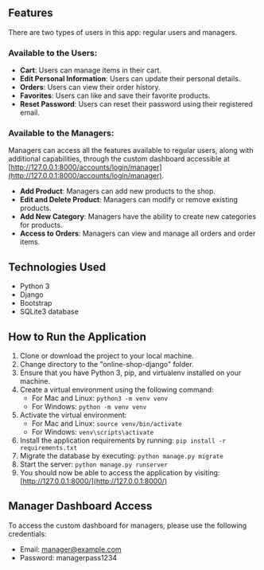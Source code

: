 ## Features

There are two types of users in this app: regular users and managers.

### Available to the Users:

- **Cart**: Users can manage items in their cart.
- **Edit Personal Information**: Users can update their personal details.
- **Orders**: Users can view their order history.
- **Favorites**: Users can like and save their favorite products.
- **Reset Password**: Users can reset their password using their registered email.

### Available to the Managers:

Managers can access all the features available to regular users, along with additional capabilities, through the custom dashboard accessible at [http://127.0.0.1:8000/accounts/login/manager](http://127.0.0.1:8000/accounts/login/manager).

- **Add Product**: Managers can add new products to the shop.
- **Edit and Delete Product**: Managers can modify or remove existing products.
- **Add New Category**: Managers have the ability to create new categories for products.
- **Access to Orders**: Managers can view and manage all orders and order items.

## Technologies Used

- Python 3
- Django
- Bootstrap
- SQLite3 database

## How to Run the Application

1. Clone or download the project to your local machine.
2. Change directory to the "online-shop-django" folder.
3. Ensure that you have Python 3, pip, and virtualenv installed on your machine.
4. Create a virtual environment using the following command:
   - For Mac and Linux: `python3 -m venv venv`
   - For Windows: `python -m venv venv`
5. Activate the virtual environment:
   - For Mac and Linux: `source venv/bin/activate`
   - For Windows: `venv\scripts\activate`
6. Install the application requirements by running: `pip install -r requirements.txt`
7. Migrate the database by executing: `python manage.py migrate`
8. Start the server: `python manage.py runserver`
9. You should now be able to access the application by visiting: [http://127.0.0.1:8000/](http://127.0.0.1:8000/)

## Manager Dashboard Access

To access the custom dashboard for managers, please use the following credentials:

- Email: manager@example.com
- Password: managerpass1234
